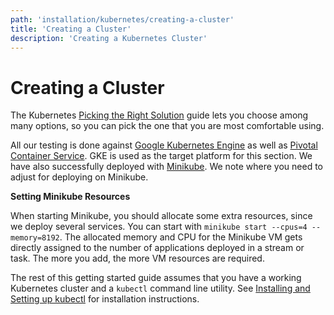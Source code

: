 ```yaml
---
path: 'installation/kubernetes/creating-a-cluster'
title: 'Creating a Cluster'
description: 'Creating a Kubernetes Cluster'
---
```


# Creating a Cluster

The Kubernetes [Picking the Right
Solution](https://kubernetes.io/docs/setup/#production-environment) guide
lets you choose among many options, so you can pick the one that you are
most comfortable using.

All our testing is done against [Google Kubernetes
Engine](https://cloud.google.com/kubernetes-engine/) as well as [Pivotal
Container
Service](https://pivotal.io/platform/pivotal-container-service/). GKE is
used as the target platform for this section. We have also successfully
deployed with
[Minikube](https://kubernetes.io/docs/getting-started-guides/minikube/).
We note where you need to adjust for deploying on Minikube.

<!--TIP-->

**Setting Minikube Resources**

When starting Minikube, you should allocate some extra resources,
since we deploy several services. You can start with
`minikube start --cpus=4 --memory=8192`. The allocated memory and CPU
for the Minikube VM gets directly assigned to the number of
applications deployed in a stream or task. The more you add, the more
VM resources are required.

<!--END_TIP-->

The rest of this getting started guide assumes that you have a working
Kubernetes cluster and a `kubectl` command line utility. See [Installing
and Setting up kubectl](https://kubernetes.io/docs/user-guide/prereqs/)
for installation instructions.
